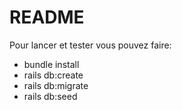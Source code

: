 # README

Pour lancer et tester vous pouvez faire:

- bundle install
- rails db:create
- rails db:migrate
- rails db:seed
